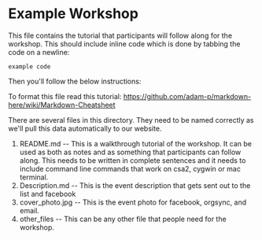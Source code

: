 # Example Workshop

This file contains the tutorial that participants will follow along for the workshop. This should include inline code which is 
done by tabbing the code on a newline:

	example code

Then you'll follow the below instructions:

To format this file read this tutorial: https://github.com/adam-p/markdown-here/wiki/Markdown-Cheatsheet

There are several files in this directory. They need to be named correctly as we'll pull this data automatically to our website.

1. README.md -- This is a walkthrough tutorial of the workshop. It can be used as both as notes and as something that participants can follow along. This needs to be written in complete sentences and it needs to include command line commands that work on csa2, cygwin or mac terminal.
2. Description.md -- This is the event description that gets sent out to the list and facebook
3. cover_photo.jpg -- This is the event photo for facebook, orgsync, and email.
4. other_files -- This can be any other file that people need for the workshop.

